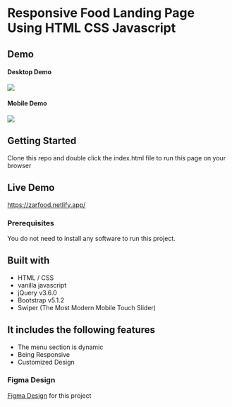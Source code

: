 # Responsive Food Landing Page Using HTML CSS Javascript

## Demo

#### Desktop Demo
![](desktop.gif)

#### Mobile Demo
![](mobile.gif)

## Getting Started
Clone this repo and double click the index.html file to run this page on your browser

## Live Demo 
https://zarfood.netlify.app/


### Prerequisites
You do not need to install any software to run this project.

## Built with
- HTML / CSS
- vanilla javascript
- jQuery v3.6.0
- Bootstrap v5.1.2
- Swiper (The Most Modern Mobile Touch Slider)

## It includes the following features
* The menu section is dynamic
* Being Responsive 
* Customized Design

### Figma Design 
[Figma Design](https://www.figma.com/file/mFZUDgh7vnS3NJyqxcTbgk/food-delivery-website-Ui?node-id=0%3A1) for this project


